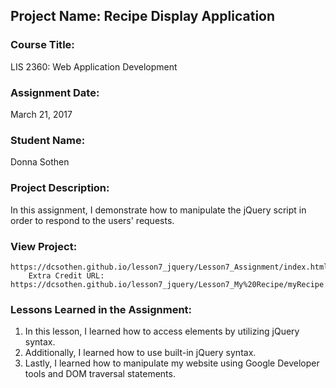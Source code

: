 ## Project Name:  Recipe Display Application

### Course Title:
LIS 2360:  Web Application Development

### Assignment Date:  
March 21, 2017

### Student Name:  
Donna Sothen

### Project Description:
In this assignment, I demonstrate how to manipulate the jQuery script in order to respond to the users' requests. 

### View Project:
    https://dcsothen.github.io/lesson7_jquery/Lesson7_Assignment/index.html
        Extra Credit URL: https://dcsothen.github.io/lesson7_jquery/Lesson7_My%20Recipe/myRecipe.html


### Lessons Learned in the Assignment:
1. In this lesson, I learned how to access elements by utilizing jQuery syntax. 
2. Additionally, I learned how to use built-in jQuery syntax. 
3. Lastly, I learned how to manipulate my website using Google Developer tools and DOM traversal statements. 
